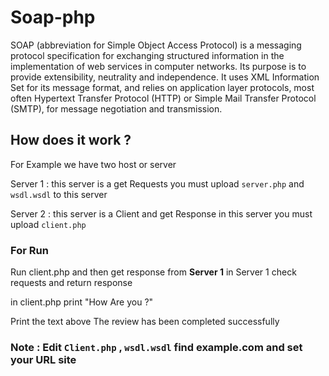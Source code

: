 # Soap-php
SOAP (abbreviation for Simple Object Access Protocol) is a messaging protocol specification for exchanging structured information in the implementation of web services in computer networks. Its purpose is to provide extensibility, neutrality and independence. It uses XML Information Set for its message format, and relies on application layer protocols, most often Hypertext Transfer Protocol (HTTP) or Simple Mail Transfer Protocol (SMTP), for message negotiation and transmission.


## How does it work ?

For Example we have two host or server

Server 1 : this server is a get Requests
you must upload ```server.php``` and ```wsdl.wsdl``` to this server

Server 2 : this server is a Client and get Response
in this server you must upload ```client.php```

### For Run

Run client.php and then get response from <b>Server 1</b> in Server 1 check requests and return response 

in client.php print \"How Are you ?\"

Print the text above The review has been completed successfully 

### Note : Edit ```Client.php``` , ```wsdl.wsdl``` find <b>example.com</b> and set your URL site

